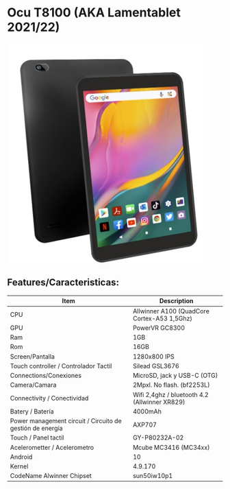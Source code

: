 # Ocu T8100 (AKA Lamentablet 2021/22)

![T8100 foto](https://github.com/SamuEDL/Tools_T8100/blob/main/t8100.png?raw=true)

## Features/Caracteristicas:
| Item                      | Description |
|---------------------------|-------------|
| CPU             | Allwinner A100 (QuadCore Cortex-A53 1,5Ghz)       |
| GPU                    | PowerVR GC8300  |
| Ram   | 1GB |
| Rom      | 16GB |
| Screen/Pantalla   | 1280x800 IPS |
| Touch controller  / Controlador Tactil        |  Silead GSL3676 |
| Connections/Conexiones  | MicroSD, jack y USB-C (OTG) |
| Camera/Camara        | 2Mpxl. No flash. (bf2253L) |
| Connectivity / Conectividad  | Wifi 2,4ghz / bluetooth 4.2 (Allwinner XR829)|
| Batery / Batería                  | 4000mAh  |
| Power management circuit / Circuito de gestión de energía | AXP707  |
| Touch / Panel tactil                   | GY-P80232A-02  |
| Acelerometter  / Acelerometro             | Mcube MC3416 (MC34xx)  |
| Android                    | 10  |
| Kernel                    | 4.9.170  |
| CodeName Alwinner Chipset | sun50iw10p1 |
